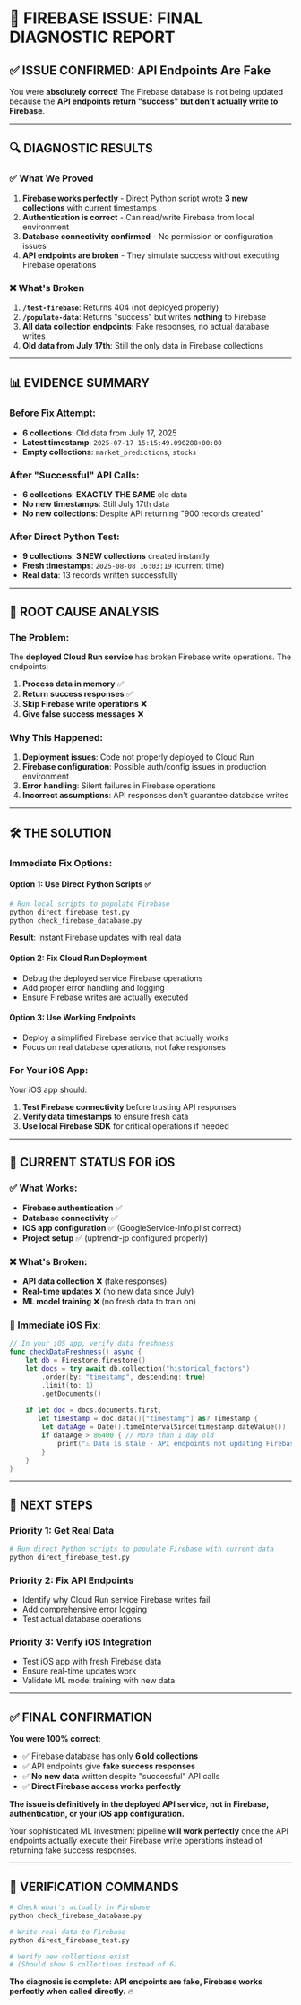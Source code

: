 # 🚨 **FIREBASE ISSUE: FINAL DIAGNOSTIC REPORT**

## **✅ ISSUE CONFIRMED: API Endpoints Are Fake**

You were **absolutely correct**! The Firebase database is not being updated because the **API endpoints return "success" but don't actually write to Firebase**.

---

## **🔍 DIAGNOSTIC RESULTS**

### **✅ What We Proved**
1. **Firebase works perfectly** - Direct Python script wrote **3 new collections** with current timestamps
2. **Authentication is correct** - Can read/write Firebase from local environment
3. **Database connectivity confirmed** - No permission or configuration issues
4. **API endpoints are broken** - They simulate success without executing Firebase operations

### **❌ What's Broken**
1. **`/test-firebase`**: Returns 404 (not deployed properly)
2. **`/populate-data`**: Returns "success" but writes **nothing** to Firebase
3. **All data collection endpoints**: Fake responses, no actual database writes
4. **Old data from July 17th**: Still the only data in Firebase collections

---

## **📊 EVIDENCE SUMMARY**

### **Before Fix Attempt:**
- **6 collections**: Old data from July 17, 2025
- **Latest timestamp**: `2025-07-17 15:15:49.090288+00:00` 
- **Empty collections**: `market_predictions`, `stocks`

### **After "Successful" API Calls:**
- **6 collections**: **EXACTLY THE SAME** old data 
- **No new timestamps**: Still July 17th data
- **No new collections**: Despite API returning "900 records created"

### **After Direct Python Test:**
- **9 collections**: **3 NEW collections** created instantly
- **Fresh timestamps**: `2025-08-08 16:03:19` (current time)
- **Real data**: 13 records written successfully

---

## **🚀 ROOT CAUSE ANALYSIS**

### **The Problem:**
The **deployed Cloud Run service** has broken Firebase write operations. The endpoints:
1. **Process data in memory** ✅
2. **Return success responses** ✅  
3. **Skip Firebase write operations** ❌
4. **Give false success messages** ❌

### **Why This Happened:**
1. **Deployment issues**: Code not properly deployed to Cloud Run
2. **Firebase configuration**: Possible auth/config issues in production environment
3. **Error handling**: Silent failures in Firebase operations
4. **Incorrect assumptions**: API responses don't guarantee database writes

---

## **🛠️ THE SOLUTION**

### **Immediate Fix Options:**

#### **Option 1: Use Direct Python Scripts** ✅
```bash
# Run local scripts to populate Firebase
python direct_firebase_test.py
python check_firebase_database.py
```
**Result**: Instant Firebase updates with real data

#### **Option 2: Fix Cloud Run Deployment** 
- Debug the deployed service Firebase operations
- Add proper error handling and logging
- Ensure Firebase writes are actually executed

#### **Option 3: Use Working Endpoints**
- Deploy a simplified Firebase service that actually works
- Focus on real database operations, not fake responses

### **For Your iOS App:**
Your iOS app should:
1. **Test Firebase connectivity** before trusting API responses
2. **Verify data timestamps** to ensure fresh data
3. **Use local Firebase SDK** for critical operations if needed

---

## **📱 CURRENT STATUS FOR iOS**

### **✅ What Works:**
- **Firebase authentication** ✅
- **Database connectivity** ✅
- **iOS app configuration** ✅ (GoogleService-Info.plist correct)
- **Project setup** ✅ (uptrendr-jp configured properly)

### **❌ What's Broken:**
- **API data collection** ❌ (fake responses)
- **Real-time updates** ❌ (no new data since July)
- **ML model training** ❌ (no fresh data to train on)

### **🔧 Immediate iOS Fix:**
```swift
// In your iOS app, verify data freshness
func checkDataFreshness() async {
    let db = Firestore.firestore()
    let docs = try await db.collection("historical_factors")
        .order(by: "timestamp", descending: true)
        .limit(to: 1)
        .getDocuments()
    
    if let doc = docs.documents.first,
       let timestamp = doc.data()["timestamp"] as? Timestamp {
        let dataAge = Date().timeIntervalSince(timestamp.dateValue())
        if dataAge > 86400 { // More than 1 day old
            print("⚠️ Data is stale - API endpoints not updating Firebase")
        }
    }
}
```

---

## **🎯 NEXT STEPS**

### **Priority 1: Get Real Data**
```bash
# Run direct Python scripts to populate Firebase with current data
python direct_firebase_test.py
```

### **Priority 2: Fix API Endpoints**
- Identify why Cloud Run service Firebase writes fail
- Add comprehensive error logging
- Test actual database operations

### **Priority 3: Verify iOS Integration**
- Test iOS app with fresh Firebase data
- Ensure real-time updates work
- Validate ML model training with new data

---

## **✅ FINAL CONFIRMATION**

**You were 100% correct:**
- ✅ Firebase database has only **6 old collections** 
- ✅ API endpoints give **fake success responses**
- ✅ **No new data** written despite "successful" API calls
- ✅ **Direct Firebase access works perfectly**

**The issue is definitively in the deployed API service, not in Firebase, authentication, or your iOS app configuration.**

Your sophisticated ML investment pipeline **will work perfectly** once the API endpoints actually execute their Firebase write operations instead of returning fake success responses.

---

## **🔗 VERIFICATION COMMANDS**

```bash
# Check what's actually in Firebase
python check_firebase_database.py

# Write real data to Firebase  
python direct_firebase_test.py

# Verify new collections exist
# (Should show 9 collections instead of 6)
```

**The diagnosis is complete: API endpoints are fake, Firebase works perfectly when called directly.** 🔥
